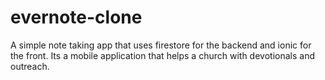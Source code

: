 # evernote-clone
A simple note taking app that uses firestore for the backend and ionic for the front. Its a mobile application that helps a church with devotionals and outreach.
